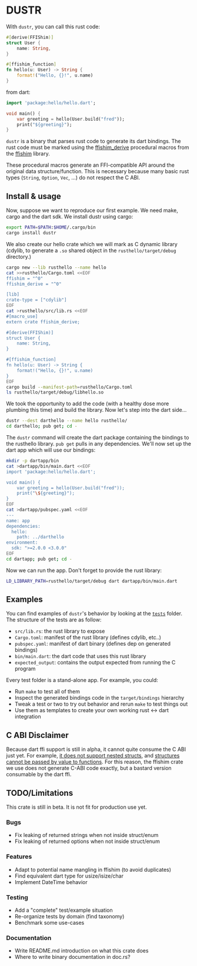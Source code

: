 # DUSTR

With `dustr`, you can call this rust code:

```rust
#[derive(FFIShim)]
struct User {
    name: String,
}

#[ffishim_function]
fn hello(u: User) -> String {
    format!("Hello, {}!", u.name)
}
```

from dart:

```dart
import 'package:hello/hello.dart';

void main() {
    var greeting = hello(User.build("fred"));
    print("${greeting}");
}
```

`dustr` is a binary that parses rust code to generate its dart bindings. The
rust code must be marked using the [ffishim_derive][1] procedural macros from
the [ffishim][4] library.

These procedural macros generate an FFI-compatible API around the original data
structure/function. This is necessary because many basic rust types (`String`,
`Option`, `Vec`, ...) do not respect the C ABI.

## Install & usage

Now, suppose we want to reproduce our first example. We need make, cargo and
the dart sdk. We install dustr using cargo:

```sh
export PATH=$PATH:$HOME/.cargo/bin
cargo install dustr
```

We also create our hello crate which we will mark as C dynamic library (cdylib,
to generate a `.so` shared object in the `rusthello/target/debug` directory.)

```sh
cargo new --lib rusthello --name hello
cat >>rusthello/Cargo.toml <<EOF
ffishim = "^0"
ffishim_derive = "^0"

[lib]
crate-type = ["cdylib"]
EOF
cat >rusthello/src/lib.rs <<EOF
#[macro_use]
extern crate ffishim_derive;

#[derive(FFIShim)]
struct User {
    name: String,
}

#[ffishim_function]
fn hello(u: User) -> String {
    format!("Hello, {}!", u.name)
}
EOF
cargo build --manifest-path=rusthello/Cargo.toml
ls rusthello/target/debug/libhello.so
```

We took the opportunity to add the code (with a healthy dose more plumbing this
time) and build the library. Now let's step into the dart side...

```sh
dustr --dest darthello --name hello rusthello/
cd darthello; pub get; cd -
```

The `dustr` command will create the dart package containing the bindings to the
rusthello library. `pub get` pulls in any dependencies. We'll now set up the
dart app which will use our bindings:

```sh
mkdir -p dartapp/bin
cat >dartapp/bin/main.dart <<EOF
import 'package:hello/hello.dart';

void main() {
    var greeting = hello(User.build("fred"));
    print("\${greeting}");
}
EOF
cat >dartapp/pubspec.yaml <<EOF
---
name: app
dependencies:
  hello:
    path: ../darthello
environment:
  sdk: ">=2.0.0 <3.0.0"
EOF
cd dartapp; pub get; cd -
```

Now we can run the app. Don't forget to provide the rust library:

```sh
LD_LIBRARY_PATH=rusthello/target/debug dart dartapp/bin/main.dart
```

## Examples

You can find examples of `dustr`'s behavior by looking at the [`tests`][1]
folder. The structure of the tests are as follow:

 - `src/lib.rs`: the rust library to expose
 - `Cargo.toml`: manifest of the rust library (defines cdylib, etc..)
 - `pubspec.yaml`: manifest of dart binary (defines dep on generated bindings)
 - `bin/main.dart`: the dart code that uses this rust library
 - `expected_output`: contains the output expected from running the C program

Every test folder is a stand-alone app. For example, you could:

 - Run `make` to test all of them
 - Inspect the generated bindings code in the `target/bindings` hierarchy
 - Tweak a test or two to try out behavior and rerun `make` to test things out
 - Use them as templates to create your own working rust <-> dart integration

## C ABI Disclaimer

Because dart ffi support is still in alpha, it cannot quite consume the C ABI
just yet. For example, [it does not support nested structs][2], and [structures
cannot be passed by value to functions][3]. For this reason, the ffishim crate
we use does not generate C-ABI code exactly, but a bastard version consumable
by the dart ffi.

## TODO/Limitations

This crate is still in beta. It is not fit for production use yet.

### Bugs

 - Fix leaking of returned strings when not inside struct/enum
 - Fix leaking of returned options when not inside struct/enum

### Features

 - Adapt to potential name mangling in ffishim (to avoid duplicates)
 - Find equivalent dart type for usize/isize/char
 - Implement DateTime behavior

### Testing

 - Add a "complete" test/example situation
 - Re-organize tests by domain (find taxonomy)
 - Benchmark some use-cases

### Documentation

 - Write README.md introduction on what this crate does
 - Where to write binary documentation in doc.rs?

[1]: https://docs.rs/ffishim_derive/0.1.2/ffishim_derive
[2]: https://github.com/dart-lang/sdk/issues/37271
[3]: https://github.com/dart-lang/sdk/issues/41062
[4]: https://github.com/mqnfred/ffishim
